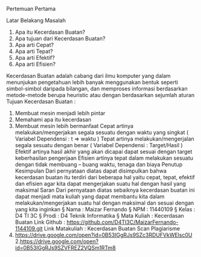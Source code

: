 Pertemuan Pertama

Latar Belakang Masalah
1.    Apa itu Kecerdasan Buatan?
2.    Apa tujuan dari Kecerdasan Buatan?
3.    Apa arti Cepat?
4.    Apa arti Tepat?
5.    Apa arti Efektif?
6.    Apa arti Efisien?

Kecerdasan Buatan adalah cabang dari ilmu komputer yang dalam menunjukan pengetahuan lebih banyak menggunakan bentuk seperti simbol-simbol daripada bilangan, dan memproses informasi berdasarkan metode-metode berupa heuristic atau dengan berdasarkan sejumlah aturan
Tujuan Kecerdasan Buatan :
1.    Membuat mesin menjadi lebih pintar
2.    Memahami apa itu kecerdasan
3.    Membuat mesin lebih bermanfaat
Cepat artinya melakukan/mengerjakan segala sesuatu dengan waktu yang singkat ( Variabel Dependensi : t => waktu )
Tepat artinya melakukan/mengerjalan segala sesuatu dengan benar ( Variabel Dependensi : Target/Hasil )
Efektif artinya hasil akhir yang akan dicapai dapat sesuai dengan target keberhasilan pengerjaan
Efisien artinya tepat dalam melakukan sesuatu dengan tidak membuang – buang waktu, tenaga dan biaya
Penutup
Kesimpulan
Dari pernyataan diatas dapat disimpulkan bahwa kecerdasan buatan itu terdiri dari beberapa hal yaitu cepat, tepat, efektif dan efisien agar kita dapat mengerjakan suatu hal dengan hasil yang maksimal
Saran
Dari pernyataan diatas sebaiknya kecerdasan buatan ini dapat menjadi mata kuliah yang dapat membantu kita dalam melakukan/mengerjakan suatu hal dengan maksimal dan sesuai dengan yang kita inginkan
§  Nama : Maizar Fernando
§  NPM : 11440109
§  Kelas : D4 TI 3C
§  Prodi : D4 Teknik Informatika
§  Mata Kuliah : Kecerdasan Buatan
Link Github : https://github.com/D4TI3C/MaizarFernando-1144109.git
Link Matakuliah : Kecerdasan Buatan
Scan Plagiarisme
1. https://drive.google.com/open?id=0B53IGgRJs9SZc3RDUFVkWElsc0U
2.https://drive.google.com/open?id=0B53IGgRJs9SZVFREZ2VQSm1RTm8
